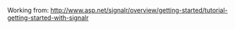 Working from: http://www.asp.net/signalr/overview/getting-started/tutorial-getting-started-with-signalr
